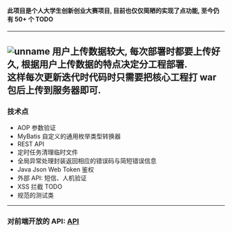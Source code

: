 #### 此项目是个人大学生创新创业大赛项目, 目前也仅仅简陋的实现了点功能, 至今仍有 50+ 个 TODO  
---
![unname](https://t1.picb.cc/uploads/2019/04/09/VxRHF7.png)
用户上传数据较大, 每次部署时都要上传好久, 根据用户上传数据的特点决定分工程部署.  
这样每次更新迭代时代码时只需要把核心工程打 war 包后上传到服务器即可.  
---  
### 技术点
* AOP 参数验证
* MyBatis 自定义的通用枚举类型转换器
* REST API
* 定时任务清理临时文件
* 全局异常处理封装返回相应的错误码与简短错误信息
* Java Json Web Token 鉴权
* 外部 API: 短信、人机验证
* XSS 拦截 TODO 
* 规范的测试类  
---  
### 对前端开放的 API: [API](https://www.eolinker.com/#/share/index?shareCode=9kujMK)

